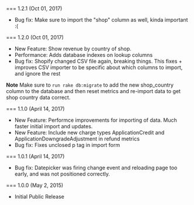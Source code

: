 === 1.2.1 (Oct 01, 2017)
* Bug fix: Make sure to import the "shop" column as well, kinda important :(


=== 1.2.0 (Oct 01, 2017)
* New Feature: Show revenue by country of shop.
* Performance: Adds database indexes on lookup columns
* Bug fix: Shopify changed CSV file again, breaking things. This fixes + improves CSV importer to be specific about which columns to import, and ignore the rest

**Note** Make sure to `run rake db:migrate` to add the new shop_country column to the database and then reset metrics and re-import data to get shop country data correct.


=== 1.1.0 (April 14, 2017)

* New Feature: Performce improvements for importing of data. Much faster initial import and updates.
* New Feature: Include new charge types ApplicationCredit and ApplicationDowngradeAdjustment in refund metrics
* Bug fix: Fixes unclosed p tag in import form

=== 1.0.1 (April 14, 2017)

* Bug fix: Datepicker was firing change event and reloading page too early, and was not positioned correctly.

=== 1.0.0 (May 2, 2015)

* Initial Public Release
